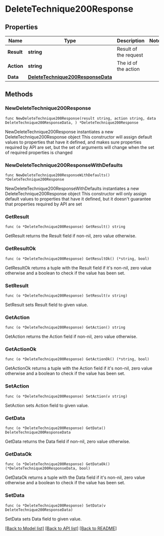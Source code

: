 # DeleteTechnique200Response

## Properties

Name | Type | Description | Notes
------------ | ------------- | ------------- | -------------
**Result** | **string** | Result of the request | 
**Action** | **string** | The id of the action | 
**Data** | [**DeleteTechnique200ResponseData**](DeleteTechnique200ResponseData.md) |  | 

## Methods

### NewDeleteTechnique200Response

`func NewDeleteTechnique200Response(result string, action string, data DeleteTechnique200ResponseData, ) *DeleteTechnique200Response`

NewDeleteTechnique200Response instantiates a new DeleteTechnique200Response object
This constructor will assign default values to properties that have it defined,
and makes sure properties required by API are set, but the set of arguments
will change when the set of required properties is changed

### NewDeleteTechnique200ResponseWithDefaults

`func NewDeleteTechnique200ResponseWithDefaults() *DeleteTechnique200Response`

NewDeleteTechnique200ResponseWithDefaults instantiates a new DeleteTechnique200Response object
This constructor will only assign default values to properties that have it defined,
but it doesn't guarantee that properties required by API are set

### GetResult

`func (o *DeleteTechnique200Response) GetResult() string`

GetResult returns the Result field if non-nil, zero value otherwise.

### GetResultOk

`func (o *DeleteTechnique200Response) GetResultOk() (*string, bool)`

GetResultOk returns a tuple with the Result field if it's non-nil, zero value otherwise
and a boolean to check if the value has been set.

### SetResult

`func (o *DeleteTechnique200Response) SetResult(v string)`

SetResult sets Result field to given value.


### GetAction

`func (o *DeleteTechnique200Response) GetAction() string`

GetAction returns the Action field if non-nil, zero value otherwise.

### GetActionOk

`func (o *DeleteTechnique200Response) GetActionOk() (*string, bool)`

GetActionOk returns a tuple with the Action field if it's non-nil, zero value otherwise
and a boolean to check if the value has been set.

### SetAction

`func (o *DeleteTechnique200Response) SetAction(v string)`

SetAction sets Action field to given value.


### GetData

`func (o *DeleteTechnique200Response) GetData() DeleteTechnique200ResponseData`

GetData returns the Data field if non-nil, zero value otherwise.

### GetDataOk

`func (o *DeleteTechnique200Response) GetDataOk() (*DeleteTechnique200ResponseData, bool)`

GetDataOk returns a tuple with the Data field if it's non-nil, zero value otherwise
and a boolean to check if the value has been set.

### SetData

`func (o *DeleteTechnique200Response) SetData(v DeleteTechnique200ResponseData)`

SetData sets Data field to given value.



[[Back to Model list]](../README.md#documentation-for-models) [[Back to API list]](../README.md#documentation-for-api-endpoints) [[Back to README]](../README.md)


